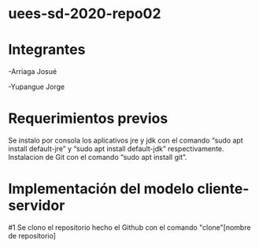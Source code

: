 # uees-sd-2020-repo02
# Integrantes
-Arriaga Josué

-Yupangue Jorge

# Requerimientos previos
Se instalo por consola  los aplicativos jre y jdk con el comando “sudo apt install default-jre” y “sudo apt install default-jdk”  respectivamente.
Instalacion de Git con el comando “sudo apt install git”.

# Implementación del modelo cliente-servidor

#1 Se clono el repositorio hecho el Github con el comando "clone"[nombre de repositorio]



